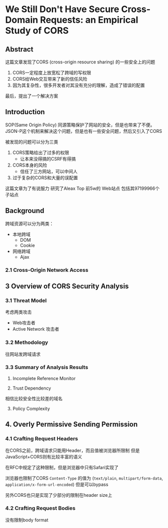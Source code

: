 # We Still Don't Have Secure Cross-Domain Requests: an Empirical Study of CORS

## Abstract

这篇文章发现了CORS (cross-origin resource sharing) 的一些安全上的问题

1. CORS一定程度上放宽松了跨域的写权限
2. CORS给Web交互带来了新的信任风险
3. 因为其复杂性，很多开发者对其没有充分的理解，造成了错误的配置

最后，提出了一个解决方案

## Introduction

SOP(Same Origin Policy) 同源策略保护了网站的安全，但是也带来了不便。
JSON-P这个机制来解决这个问题，但是也有一些安全问题，然后又引入了CORS

被发现的问题可以分为三类

1) CORS策略给出了过多的权限
    - 让本来没得搞的CSRF有得搞
2) CORS本身的风险
    - 信任了三方网站，可以中间人
3) 过于复杂的CORS和大量的误配置

这篇文章为了有说服力 
研究了Aleax Top 前5w的 Web站点
包括其97199966个子站点

## Background

跨域资源可以分为两类：
- 本地跨域
    - DOM
    - Cookie
- 网络跨域
    - Ajax

### 2.1 Cross-Origin Network Access


## 3 Overview of CORS Security Analysis

### 3.1 Threat Model

考虑两类攻击
- Web攻击者
- Active Network 攻击者

### 3.2 Methodology

往网站发跨域请求

### 3.3 Summary of Analysis Results

1) Incomplete Reference Monitor



2) Trust Dependency

相信比较安全性比较差的域名

3) Policy Complexity


## 4. Overly Permissive Sending Permission

### 4.1 Crafting Request Headers

在CORS之前，跨域请求只能用Header，而且值被浏览器所限制
但是JavaScript+CORS则有比较丰富的语义

在RFC中规定了这种限制，但是浏览器中只有Safari实现了

浏览器也限制了CORS ``Content-Type`` 的值为 (``text/plain``, ``multipart/form-data``, ``application/x-form-url-encoded``) 但是可以bypass

另外CORS也只是实现了少部分的限制在header size上

### 4.2 Crafting Request Bodies

没有限制body format

